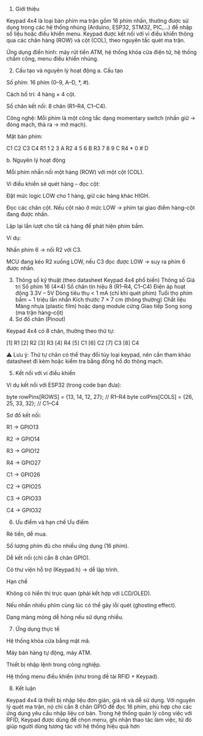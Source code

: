 1. Giới thiệu

Keypad 4x4 là loại bàn phím ma trận gồm 16 phím nhấn, thường được sử dụng trong các hệ thống nhúng (Arduino, ESP32, STM32, PIC,…) để nhập số liệu hoặc điều khiển menu. Keypad được kết nối với vi điều khiển thông qua các chân hàng (ROW) và cột (COL), theo nguyên tắc quét ma trận.

Ứng dụng điển hình: máy rút tiền ATM, hệ thống khóa cửa điện tử, hệ thống chấm công, menu điều khiển nhúng.

2. Cấu tạo và nguyên lý hoạt động
a. Cấu tạo

Số phím: 16 phím (0–9, A–D, *, #).

Cách bố trí: 4 hàng × 4 cột.

Số chân kết nối: 8 chân (R1–R4, C1–C4).

Công nghệ: Mỗi phím là một công tắc dạng momentary switch (nhấn giữ → đóng mạch, thả ra → mở mạch).

Mặt bàn phím:

   C1   C2   C3   C4
R1  1    2    3    A
R2  4    5    6    B
R3  7    8    9    C
R4  *    0    #    D

b. Nguyên lý hoạt động

Mỗi phím nhấn nối một hàng (ROW) với một cột (COL).

Vi điều khiển sẽ quét hàng – đọc cột:

Đặt mức logic LOW cho 1 hàng, giữ các hàng khác HIGH.

Đọc các chân cột. Nếu cột nào ở mức LOW → phím tại giao điểm hàng–cột đang được nhấn.

Lặp lại lần lượt cho tất cả hàng để phát hiện phím bấm.

Ví dụ:

Nhấn phím 6 → nối R2 với C3.

MCU đang kéo R2 xuống LOW, nếu C3 đọc được LOW → suy ra phím 6 được nhấn.

3. Thông số kỹ thuật (theo datasheet Keypad 4x4 phổ biến)
Thông số	Giá trị
Số phím	16 (4×4)
Số chân tín hiệu	8 (R1–R4, C1–C4)
Điện áp hoạt động	3.3V – 5V
Dòng tiêu thụ	< 1 mA (chỉ khi quét phím)
Tuổi thọ phím bấm	~ 1 triệu lần nhấn
Kích thước	7 × 7 cm (thông thường)
Chất liệu	Màng nhựa (plastic film) hoặc dạng module cứng
Giao tiếp	Song song (ma trận hàng–cột)
4. Sơ đồ chân (Pinout)

Keypad 4x4 có 8 chân, thường theo thứ tự:

[1] R1
[2] R2
[3] R3
[4] R4
[5] C1
[6] C2
[7] C3
[8] C4


⚠️ Lưu ý: Thứ tự chân có thể thay đổi tùy loại keypad, nên cần tham khảo datasheet đi kèm hoặc kiểm tra bằng đồng hồ đo thông mạch.

5. Kết nối với vi điều khiển

Ví dụ kết nối với ESP32 (trong code bạn đưa):

byte rowPins[ROWS] = {13, 14, 12, 27}; // R1–R4
byte colPins[COLS] = {26, 25, 33, 32}; // C1–C4


Sơ đồ kết nối:

R1 → GPIO13

R2 → GPIO14

R3 → GPIO12

R4 → GPIO27

C1 → GPIO26

C2 → GPIO25

C3 → GPIO33

C4 → GPIO32

6. Ưu điểm và hạn chế
Ưu điểm

Rẻ tiền, dễ mua.

Số lượng phím đủ cho nhiều ứng dụng (16 phím).

Dễ kết nối (chỉ cần 8 chân GPIO).

Có thư viện hỗ trợ (Keypad.h) → dễ lập trình.

Hạn chế

Không có hiển thị trực quan (phải kết hợp với LCD/OLED).

Nếu nhấn nhiều phím cùng lúc có thể gây lỗi quét (ghosting effect).

Dạng màng mỏng dễ hỏng nếu sử dụng nhiều.

7. Ứng dụng thực tế

Hệ thống khóa cửa bằng mật mã.

Máy bán hàng tự động, máy ATM.

Thiết bị nhập lệnh trong công nghiệp.

Hệ thống menu điều khiển (như trong đề tài RFID + Keypad).

8. Kết luận

Keypad 4x4 là thiết bị nhập liệu đơn giản, giá rẻ và dễ sử dụng. Với nguyên lý quét ma trận, nó chỉ cần 8 chân GPIO để đọc 16 phím, phù hợp cho các ứng dụng yêu cầu nhập liệu cơ bản. Trong hệ thống quản lý công việc với RFID, Keypad được dùng để chọn menu, ghi nhận thao tác làm việc, từ đó giúp người dùng tương tác với hệ thống hiệu quả hơn
